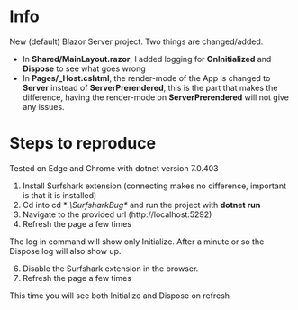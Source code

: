 # Info
New (default) Blazor Server project. Two things are changed/added.
- In **Shared/MainLayout.razor**, I added logging for **OnInitialized** and **Dispose** to see what goes wrong
- In **Pages/_Host.cshtml**, the render-mode of the App is changed to **Server** instead of **ServerPrerendered**, this is the part that makes the difference, having the render-mode on **ServerPrerendered** will not give any issues. 

# Steps to reproduce
Tested on Edge and Chrome with dotnet version 7.0.403
1. Install Surfshark extension (connecting makes no difference, important is that it is installed)
2. Cd into cd **.\SurfsharkBug\** and run the project with **dotnet run**
3. Navigate to the provided url (http://localhost:5292)
4. Refresh the page a few times

The log in command will show only Initialize. After a minute or so the Dispose log will also show up.

6. Disable the Surfshark extension in the browser.
7. Refresh the page a few times

This time you will see both Initialize and Dispose on refresh
